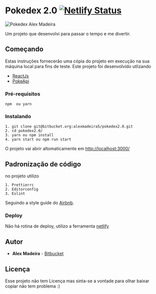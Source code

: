 # Pokedex 2.0  [![Netlify Status](https://api.netlify.com/api/v1/badges/919cf1fe-b237-4b3e-a045-7b551e4a4af3/deploy-status)](https://app.netlify.com/sites/elated-babbage-b8786b/deploys)

 ![Pokedex Alex Madeira](https://pokedex2.alexmadeira.com.br/preview.jpg)

Um projeto que desenvolvi para passar o tempo e me divertir.


## Começando

Estas instruções fornecerão uma cópia do projeto em execução na sua máquina local para fins de teste.
Este projeto foi desenvolvido utlizando


- [ReactJs](https://github.com/facebook/react/ "React js")
- [PokeApi](https://github.com/PokeAPI/pokeapi "PokeApi")


### Pré-requisitos

```
npm  ou yarn
```

### Instalando

```
1. git clone git@bitbucket.org:alexmadeira5/pokedex2.0.git
2. cd pokedex2.0/
3. yarn ou npm install
4. yarn start ou npm run start
```
O projeto vai abrir altomaticamente em [http://localhost:3000/](http://localhost:3000/ "http://localhost:3000/")

## Padronização de código

no projeto utilizo
````
1. Prettierrc
2. Editorconfig
3. Eslint
````
Seguindo a style guide do [Airbnb](https://github.com/airbnb/javascript "Airbnb").

### Deploy

Não há rotina de deploy, utilizo a ferramenta [netlify]("https://www.netlify.com/")

## Autor

* **Alex Madeira** -  [Bitbucket](https://bitbucket.org/alexmadeira5/)

## Licença

Esse projeto não tem Licença mas sinta-se a vontade para olhar baixar copiar não tem problema :)
